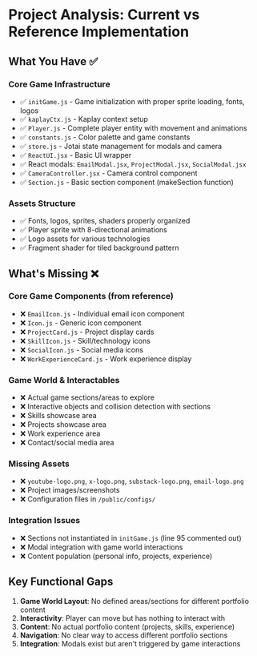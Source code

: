 # Project Analysis: Current vs Reference Implementation

## What You Have ✅

### Core Game Infrastructure
- ✅ `initGame.js` - Game initialization with proper sprite loading, fonts, logos
- ✅ `kaplayCtx.js` - Kaplay context setup
- ✅ `Player.js` - Complete player entity with movement and animations
- ✅ `constants.js` - Color palette and game constants
- ✅ `store.js` - Jotai state management for modals and camera
- ✅ `ReactUI.jsx` - Basic UI wrapper
- ✅ React modals: `EmailModal.jsx`, `ProjectModal.jsx`, `SocialModal.jsx`
- ✅ `CameraController.jsx` - Camera control component
- ✅ `Section.js` - Basic section component (makeSection function)

### Assets Structure
- ✅ Fonts, logos, sprites, shaders properly organized
- ✅ Player sprite with 8-directional animations
- ✅ Logo assets for various technologies
- ✅ Fragment shader for tiled background pattern

## What's Missing ❌

### Core Game Components (from reference)
- ❌ `EmailIcon.js` - Individual email icon component
- ❌ `Icon.js` - Generic icon component
- ❌ `ProjectCard.js` - Project display cards
- ❌ `SkillIcon.js` - Skill/technology icons
- ❌ `SocialIcon.js` - Social media icons
- ❌ `WorkExperienceCard.js` - Work experience display

### Game World & Interactables
- ❌ Actual game sections/areas to explore
- ❌ Interactive objects and collision detection with sections
- ❌ Skills showcase area
- ❌ Projects showcase area
- ❌ Work experience area
- ❌ Contact/social media area

### Missing Assets
- ❌ `youtube-logo.png`, `x-logo.png`, `substack-logo.png`, `email-logo.png`
- ❌ Project images/screenshots
- ❌ Configuration files in `/public/configs/`

### Integration Issues
- ❌ Sections not instantiated in `initGame.js` (line 95 commented out)
- ❌ Modal integration with game world interactions
- ❌ Content population (personal info, projects, experience)

## Key Functional Gaps

1. **Game World Layout**: No defined areas/sections for different portfolio content
2. **Interactivity**: Player can move but has nothing to interact with
3. **Content**: No actual portfolio content (projects, skills, experience)
4. **Navigation**: No clear way to access different portfolio sections
5. **Integration**: Modals exist but aren't triggered by game interactions